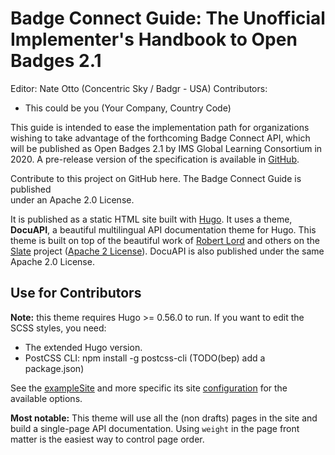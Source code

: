 # Badge Connect Guide: The Unofficial Implementer's Handbook to Open Badges 2.1

Editor: Nate Otto (Concentric Sky / Badgr - USA)
Contributors:

* This could be you (Your Company, Country Code)

This guide is intended to ease the implementation path for organizations wishing
to take advantage of the forthcoming Badge Connect API, which will be published
as Open Badges 2.1 by IMS Global Learning Consortium in 2020. A pre-release
version of the specification is available in [GitHub](https://github.com/IMSGlobal/openbadges-specification/tree/develop/ob_v2p1).

Contribute to this project on GitHub here. The Badge Connect Guide is published  
under an Apache 2.0 License.

It is published as a static HTML site built with [Hugo](http://gohugo.io/). It
uses a theme, **DocuAPI**, a beautiful multilingual API documentation theme for
Hugo. This theme is built on top of the beautiful work of [Robert Lord](https://github.com/lord)
and others on the [Slate](https://github.com/slatedocs/slate) project
([Apache 2 License](https://github.com/slatedocs/slate/blob/master/LICENSE)).
DocuAPI is also published under the same Apache 2.0 License.

## Use for Contributors

**Note:** this theme requires Hugo >= 0.56.0 to run. If you want to edit the SCSS styles, you need:

* The extended Hugo version.
* PostCSS CLI: npm install -g postcss-cli (TODO(bep) add a package.json)

See the [exampleSite](https://github.com/bep/docuapi/tree/master/exampleSite) and more specific its site [configuration](https://github.com/bep/docuapi/blob/master/exampleSite/config.toml) for the available options.

**Most notable:** This theme will use all the (non drafts) pages in the site and build a single-page API documentation. Using `weight` in the page front matter is the easiest way to control page order.
